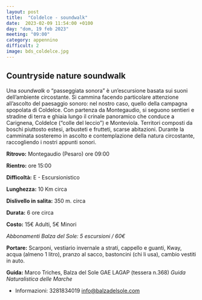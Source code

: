 ```yaml
---
layout: post
title:  "Coldelce - soundwalk"
date:  2023-02-09 11:54:00 +0100
day: "dom, 19 feb 2023"
meeting: "09:00"
category: appennino 
difficult: 2
image: bds_coldelce.jpg
---
```


## Countryside nature soundwalk

Una *soundwalk* o “passeggiata sonora” è un’escursione basata sui suoni dell’ambiente circostante. Si cammina facendo particolare attenzione all’ascolto del paesaggio sonoro: nel nostro caso, quello della campagna spopolata di Coldelce. Con partenza da Montegaudio, si seguono sentieri e stradine di terra e ghiaia lungo il crinale panoramico che conduce a Carignena, Coldelce (“colle del leccio”) e Monteviola. Territori composti da boschi piuttosto estesi, arbusteti e frutteti, scarse abitazioni. Durante la camminata sosteremo in ascolto e contemplazione della natura circostante, raccogliendo i nostri appunti sonori.   

**Ritrovo:** Montegaudio (Pesaro) ore 09:00

**Rientro:** ore 15:00 

**Difficoltà:** E - Escursionistico

**Lunghezza:** 10 Km circa

**Dislivello in salita:** 350 m. circa

**Durata:** 6 ore circa

**Costo:** 15€ Adulti, 5€ Minori

*Abbonamenti Balza del Sole: 5 escursioni / 60€*

**Portare:** Scarponi, vestiario invernale a strati, cappello e guanti, Kway, acqua (almeno 1 litro), pranzo al sacco, bastoncini (chi li usa), cambio vestiti in auto.

**Guida:** Marco Triches, Balza del Sole GAE LAGAP (tessera n.368)
*Guida Naturalistica delle Marche*
+ Informazioni:    3281834019    info@balzadelsole.com
